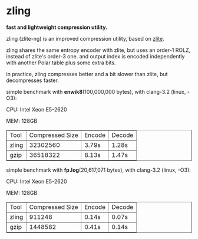 zling
=====

**fast and lightweight compression utility.**

zling (zlite-ng) is an improved compression utility, based on [zlite](https://github.com/richox/zlite).

zling shares the same entropy encoder with zlite, but uses an order-1 ROLZ, instead of zlite's order-3 one. and output index is encoded independently with another Polar table plus some extra bits.

in practice, zling compresses better and a bit slower than zlite, but decompresses faster.

simple benchmark with __enwik8__(100,000,000 bytes), with clang-3.2 (linux, -O3):

CPU: Intel Xeon E5-2620

MEM: 128GB

<table border="1">
 <tr><td>Tool</td>  <td>Compressed Size</td> <td>Encode</td> <td>Decode</td></tr>
 <tr><td>zling</td> <td>32302560</td>        <td>3.79s</td>  <td>1.28s</td></tr>
 <tr><td>gzip</td>  <td>36518322</td>        <td>8.13s</td>  <td>1.47s</td></tr>
</table>

simple benchmark with __fp.log__(20,617,071 bytes), with clang-3.2 (linux, -O3):

CPU: Intel Xeon E5-2620

MEM: 128GB

<table border="1">
 <tr><td>Tool</td>  <td>Compressed Size</td> <td>Encode</td> <td>Decode</td></tr>
 <tr><td>zling</td> <td>911248</td>          <td>0.14s</td> <td>0.07s</td></tr>
 <tr><td>gzip</td>  <td>1448582</td>         <td>0.41s</td> <td>0.14s</td></tr>
</table>
